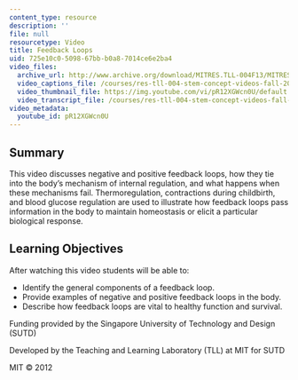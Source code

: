 ```yaml
---
content_type: resource
description: ''
file: null
resourcetype: Video
title: Feedback Loops
uid: 725e10c0-5098-67bb-b0a8-7014ce6e2ba4
video_files:
  archive_url: http://www.archive.org/download/MITRES.TLL-004F13/MITRES_TLL-004F13_feedback_loops_300k.mp4
  video_captions_file: /courses/res-tll-004-stem-concept-videos-fall-2013/2827fa6a2d7d540ca3ffce961e3a5d15_pR12XGWcn0U.vtt
  video_thumbnail_file: https://img.youtube.com/vi/pR12XGWcn0U/default.jpg
  video_transcript_file: /courses/res-tll-004-stem-concept-videos-fall-2013/d454b317c03b54ded56b009e1d039fd7_pR12XGWcn0U.pdf
video_metadata:
  youtube_id: pR12XGWcn0U
---
```


Summary
-------

This video discusses negative and positive feedback loops, how they tie into the body’s mechanism of internal regulation, and what happens when these mechanisms fail. Thermoregulation, contractions during childbirth, and blood glucose regulation are used to illustrate how feedback loops pass information in the body to maintain homeostasis or elicit a particular biological response.

Learning Objectives
-------------------

After watching this video students will be able to:

*   Identify the general components of a feedback loop.
*   Provide examples of negative and positive feedback loops in the body.
*   Describe how feedback loops are vital to healthy function and survival.

Funding provided by the Singapore University of Technology and Design (SUTD)

Developed by the Teaching and Learning Laboratory (TLL) at MIT for SUTD

MIT © 2012